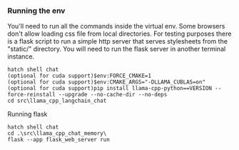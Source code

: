 ### Running the env
You'll need to run all the commands inside the virtual env. Some browsers don't allow loading css file from local directories. For testing purposes there is a flask script to run a simple http server that serves stylesheets from the "static/" directory. You will need to run the flask server in another terminal instance.
```
hatch shell chat
(optional for cuda support)$env:FORCE_CMAKE=1
(optional for cuda support)$env:CMAKE_ARGS="-DLLAMA_CUBLAS=on"
(optional for cuda support)pip install llama-cpp-python==VERSION --force-reinstall --upgrade --no-cache-dir --no-deps
cd src\llama_cpp_langchain_chat
```

Running flask
```
hatch shell chat
cd .\src\llama_cpp_chat_memory\
flask --app flask_web_server run
```